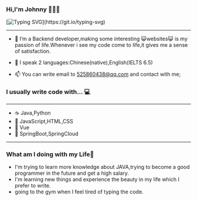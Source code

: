 ### Hi,I'm Johnny 🦢🦢🦢

[![Typing SVG](https://readme-typing-svg.herokuapp.com?color=%2336BCF7&center=true&vCenter=true&width=600&lines=Hi+there+👋,+I+am+Johnny;+Welcome+to+My+Profile!;Over+2+years+of+programming+experience;Always+learning+new+things...+;)](https://git.io/typing-svg)

<hr/>

- 🔭  I’m a Backend developer,making some interesting 😺websites😺 is my passion of life.Whenever i see my code come to life,it gives me a sense of satisfaction.

- 🌱  I speak 2 languages:Chinese(native),English(IELTS 6.5)

- 📫  You can write email to <525860438@qq.com> and contact with me;

### I usually write code with... 💻
<hr/>

- ☕ Java,Python
- 🦣 JavaScript,HTML,CSS
- 🐇 Vue
- 🌿 SpringBoot,SpringCloud

<hr/>

### What am I doing with my Life🐾

- I'm trying to learn more knowledge about JAVA,trying to become a good programmer in the future and get a high salary.
- I'm learning new things and experience the beauty in my life which I prefer to write.
- going to the gym when I feel tired of typing the code.

